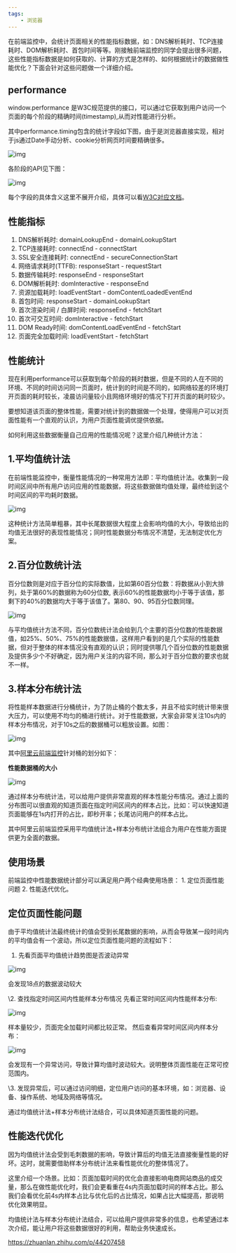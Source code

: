 ```yaml
---
tags:
    - 浏览器
---
```


在前端监控中，会统计页面相关的性能指标数据，如：DNS解析耗时、TCP连接耗时、DOM解析耗时、首包时间等等。刚接触前端监控的同学会提出很多问题，这些性能指标数据是如何获取的、计算的方式是怎样的、如何根据统计的数据做性能优化？下面会针对这些问题做一个详细介绍。

## performance

window.performance 是W3C规范提供的接口，可以通过它获取到用户访问一个页面的每个阶段的精确时间(timestamp),从而对性能进行分析。

其中performance.timing包含的统计字段如下图，由于是浏览器直接实现，相对于js通过Date手动分析、cookie分析网页时间要精确很多。



![img](/img-post/开发/浏览器/浏览器性能performance及性能衡量方法.assets/v2-765a986f7317150d990e5bf5d3fdb2ac_1440w.jpg)



各阶段的API见下图：



![img](/img-post/开发/浏览器/浏览器性能performance及性能衡量方法.assets/v2-cca5e141117533c8c9c4ab84eb0edd35_1440w.jpg)



每个字段的具体含义这里不展开介绍，具体可以看[W3C对应文档](https://link.zhihu.com/?target=https%3A//www.w3.org/TR/navigation-timing/%23performancetiming)。

## 性能指标

1. DNS解析耗时: domainLookupEnd - domainLookupStart
2. TCP连接耗时: connectEnd - connectStart
3. SSL安全连接耗时: connectEnd - secureConnectionStart
4. 网络请求耗时(TTFB): responseStart - requestStart
5. 数据传输耗时: responseEnd - responseStart
6. DOM解析耗时: domInteractive - responseEnd
7. 资源加载耗时: loadEventStart - domContentLoadedEventEnd
8. 首包时间: responseStart - domainLookupStart
9. 首次渲染时间 / 白屏时间: responseEnd - fetchStart
10. 首次可交互时间: domInteractive - fetchStart
11. DOM Ready时间: domContentLoadEventEnd - fetchStart
12. 页面完全加载时间: loadEventStart - fetchStart

## 性能统计

现在利用performance可以获取到每个阶段的耗时数据，但是不同的人在不同的环境、不同的时间访问同一页面时，统计到的时间是不同的，如网络较差的环境打开页面的耗时较长，凌晨访问量较小且网络环境好的情况下打开页面的耗时较少。

要想知道该页面的整体性能，需要对统计到的数据做一个处理，使得用户可以对页面性能有一个直观的认识，为用户页面性能调优提供依据。

如何利用这些数据衡量自己应用的性能情况呢？这里介绍几种统计方法：

## 1.平均值统计法

在前端性能监控中，衡量性能情况的一种常用方法即：平均值统计法。收集到一段时间区间中所有用户访问应用的性能数据，将这些数据做均值处理，最终给到这个时间区间的平均耗时数据。



![img](/img-post/开发/浏览器/浏览器性能performance及性能衡量方法.assets/v2-8c925e5bcea6731a37b49a5ea3574804_1440w.jpg)



这种统计方法简单粗暴，其中长尾数据很大程度上会影响均值的大小，导致给出的均值无法很好的表现性能情况；同时性能数据分布情况不清楚，无法制定优化方案。

## 2.百分位数统计法

百分位数则是对应于百分位的实际数值，比如第60百分位数：将数据从小到大排列，处于第60%的数据称为60分位数, 表示60%的性能数据均小于等于该值，那剩下的40%的数据均大于等于该值了。第80、90、95百分位数同理。



![img](/img-post/开发/浏览器/浏览器性能performance及性能衡量方法.assets/v2-52a92c9bde37b242cd5af0f7dcc5e075_1440w.jpg)



与平均值统计方法不同，百分位数统计法会给到几个主要的百分位数的性能数据值，如25%、50%、75%的性能数据值，这样用户看到的是几个实际的性能数据，但对于整体的样本情况没有直观的认识；同时提供哪几个百分位数的性能数据及提供多少个不好确定，因为用户关注的内容不同，那么对于百分位数的要求也就不一样。

## 3.样本分布统计法

将性能样本数据进行分桶统计，为了防止桶的个数太多，并且不给实时统计带来很大压力，可以使用不均匀的桶进行统计。对于性能数据，大家会非常关注10s内的样本分布情况，对于10s之后的数据桶可以粗放设置。如图：

![img](/img-post/开发/浏览器/浏览器性能performance及性能衡量方法.assets/v2-6e6274981d29604f1f83b6abb9cac868_1440w.jpg)



其中[阿里云前端监控](https://link.zhihu.com/?target=https%3A//help.aliyun.com/document_detail/58652.html%3Fspm%3Da2c4g.11186623.6.577.283168b00dzbak)针对桶的划分如下：

**性能数据桶的大小**

![img](/img-post/开发/浏览器/浏览器性能performance及性能衡量方法.assets/v2-787ac21f42eebbab643b063ab27ad0ca_1440w.jpg)



通过样本分布统计法，可以给用户提供非常直观的样本性能分布情况。通过上面的分布图可以很直观的知道页面在指定时间区间内的样本占比，比如：可以快速知道页面能够在1s内打开的占比，即秒开率；长尾访问用户的样本占比。

其中阿里云前端监控采用平均值统计法+样本分布统计法组合为用户在性能方面提供更为全面的数据。

## 使用场景

前端监控中性能数据统计部分可以满足用户两个经典使用场景： 1. 定位页面性能问题 2. 性能迭代优化。

## 定位页面性能问题

由于平均值统计法最终统计的值会受到长尾数据的影响，从而会导致某一段时间内的平均值会有一个波动，所以定位页面性能问题的流程如下：

1. 先看页面平均值统计趋势图是否波动异常

![img](/img-post/开发/浏览器/浏览器性能performance及性能衡量方法.assets/v2-56963662005ef3279471bff9f2f19a9c_1440w.jpg)

会发现18点的数据波动较大

\2. 查找指定时间区间内性能样本分布情况 先看正常时间区间内性能样本分布:

![img](/img-post/开发/浏览器/浏览器性能performance及性能衡量方法.assets/v2-6cad928a9a0836c0340a2052be28145f_1440w.jpg)

样本量较少，页面完全加载时间都比较正常。 然后查看异常时间区间内样本分布：

![img](/img-post/开发/浏览器/浏览器性能performance及性能衡量方法.assets/v2-5fcb0660376f7cfa62ad2dc65df42130_1440w.jpg)

会发现有一个异常访问，导致计算均值时波动较大。说明整体页面性能在正常可控范围内。

\3. 发现异常后，可以通过访问明细，定位用户访问的基本环境，如：浏览器、设备、操作系统、地域及网络等情况。

通过均值统计法+样本分布统计法结合，可以具体知道页面性能的问题。

## 性能迭代优化

因为均值统计法会受到毛刺数据的影响，导致计算后的均值无法直接衡量性能的好坏。这时，就需要借助样本分布统计法来看性能优化的整体情况了。

这里介绍一个场景。比如：页面加载时间的优化会直接影响电商网站商品的成交量，那么在做性能优化时，我们会更看重在4s内页面加载时间的样本占比。那么我们会看优化前4s内样本占比与优化后的占比情况，如果占比大幅提高，那说明优化效果明显。

均值统计法与样本分布统计法结合，可以给用户提供非常多的信息，也希望通过本次介绍，能让用户将这些数据很好的利用，帮助业务快速成长。



https://zhuanlan.zhihu.com/p/44207458